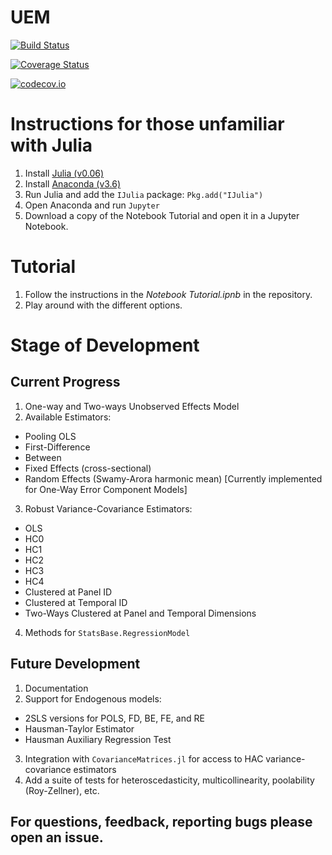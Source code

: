 # UEM

[![Build Status](https://travis-ci.org/Nosferican/UEM.jl.svg?branch=master)](https://travis-ci.org/Nosferican/UEM.jl)

[![Coverage Status](https://coveralls.io/repos/Nosferican/UEM.jl/badge.svg?branch=master&service=github)](https://coveralls.io/github/Nosferican/UEM.jl?branch=master)

[![codecov.io](http://codecov.io/github/Nosferican/UEM.jl/coverage.svg?branch=master)](http://codecov.io/github/Nosferican/UEM.jl?branch=master)

# Instructions for those unfamiliar with Julia

1. Install [Julia (v0.06)](https://julialang.org/downloads/)
2. Install [Anaconda (v3.6)](https://www.continuum.io/downloads)
3. Run Julia and add the `IJulia` package: `Pkg.add("IJulia")`
4. Open Anaconda and run `Jupyter`
5. Download a copy of the Notebook Tutorial and open it in a Jupyter Notebook.

# Tutorial
1. Follow the instructions in the *Notebook Tutorial.ipnb* in the repository.
2. Play around with the different options.

# Stage of Development

## Current Progress

1. One-way and Two-ways Unobserved Effects Model
2. Available Estimators:
  - Pooling OLS
  - First-Difference
  - Between
  - Fixed Effects (cross-sectional)
  - Random Effects (Swamy-Arora harmonic mean) [Currently implemented for One-Way Error Component Models]
3. Robust Variance-Covariance Estimators:
  - OLS
  - HC0
  - HC1
  - HC2
  - HC3
  - HC4
  - Clustered at Panel ID
  - Clustered at Temporal ID
  - Two-Ways Clustered at Panel and Temporal Dimensions
4. Methods for `StatsBase.RegressionModel`

## Future Development

1. Documentation
2. Support for Endogenous models:
  - 2SLS versions for POLS, FD, BE, FE, and RE
  - Hausman-Taylor Estimator
  - Hausman Auxiliary Regression Test
3. Integration with `CovarianceMatrices.jl` for access to HAC variance-covariance estimators
4. Add a suite of tests for heteroscedasticity, multicollinearity, poolability (Roy-Zellner), etc.

## For questions, feedback, reporting bugs please open an issue.

